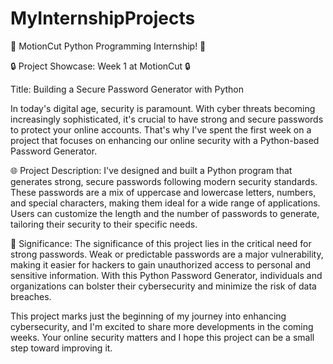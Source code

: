# MyInternshipProjects
🚀 MotionCut Python Programming Internship! 🐍

🔒 Project Showcase: Week 1 at MotionCut 🔒

Title: Building a Secure Password Generator with Python

In today's digital age, security is paramount. With cyber threats becoming increasingly sophisticated, it's crucial to have strong and secure passwords to protect your online accounts. That's why I've spent the first week on a project that focuses on enhancing our online security with a Python-based Password Generator.

🌐 Project Description:
I've designed and built a Python program that generates strong, secure passwords following modern security standards. These passwords are a mix of uppercase and lowercase letters, numbers, and special characters, making them ideal for a wide range of applications. Users can customize the length and the number of passwords to generate, tailoring their security to their specific needs.

🔑 Significance:
The significance of this project lies in the critical need for strong passwords. Weak or predictable passwords are a major vulnerability, making it easier for hackers to gain unauthorized access to personal and sensitive information. With this Python Password Generator, individuals and organizations can bolster their cybersecurity and minimize the risk of data breaches.

This project marks just the beginning of my journey into enhancing cybersecurity, and I'm excited to share more developments in the coming weeks. Your online security matters and I hope this project can be a small step toward improving it.
